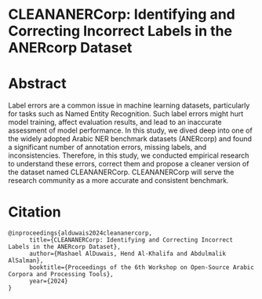 # CLEANANERCorp: Identifying and Correcting Incorrect Labels in the ANERcorp Dataset

# Abstract
Label errors are a common issue in machine learning datasets, particularly for tasks such as Named Entity Recognition. Such label errors might hurt model training, affect evaluation results, and lead to an inaccurate assessment of model performance. In this study, we dived deep into one of the widely adopted Arabic NER benchmark datasets (ANERcorp) and found a significant number of annotation errors, missing labels, and inconsistencies. Therefore, in this study, we conducted empirical research to understand these errors, correct them and propose a cleaner version of the dataset named CLEANANERCorp. CLEANANERCorp will serve the research community as a more accurate and consistent benchmark.

# Citation
~~~
@inproceedings{alduwais2024cleananercorp,
      title={CLEANANERCorp: Identifying and Correcting Incorrect Labels in the ANERcorp Dataset}, 
      author={Mashael AlDuwais, Hend Al-Khalifa and Abdulmalik AlSalman},
      booktitle={Proceedings of the 6th Workshop on Open-Source Arabic Corpora and Processing Tools},
      year={2024}
}
